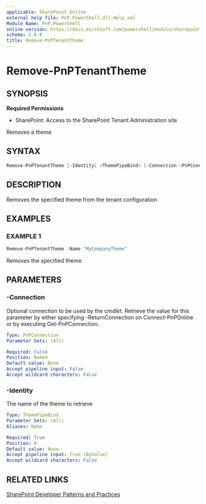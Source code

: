 ```yaml
---
applicable: SharePoint Online
external help file: PnP.PowerShell.dll-Help.xml
Module Name: PnP.PowerShell
online version: https://docs.microsoft.com/powershell/module/sharepoint-pnp/remove-pnptenanttheme
schema: 2.0.0
title: Remove-PnPTenantTheme
---
```


# Remove-PnPTenantTheme

## SYNOPSIS

**Required Permissions**

* SharePoint: Access to the SharePoint Tenant Administration site

Removes a theme

## SYNTAX

```powershell
Remove-PnPTenantTheme [-Identity] <ThemePipeBind> [-Connection <PnPConnection>] [<CommonParameters>]
```

## DESCRIPTION
Removes the specified theme from the tenant configuration

## EXAMPLES

### EXAMPLE 1
```powershell
Remove-PnPTenantTheme -Name "MyCompanyTheme"
```

Removes the specified theme.

## PARAMETERS

### -Connection
Optional connection to be used by the cmdlet. Retrieve the value for this parameter by either specifying -ReturnConnection on Connect-PnPOnline or by executing Get-PnPConnection.

```yaml
Type: PnPConnection
Parameter Sets: (All)

Required: False
Position: Named
Default value: None
Accept pipeline input: False
Accept wildcard characters: False
```

### -Identity
The name of the theme to retrieve

```yaml
Type: ThemePipeBind
Parameter Sets: (All)
Aliases: Name

Required: True
Position: 0
Default value: None
Accept pipeline input: True (ByValue)
Accept wildcard characters: False
```

## RELATED LINKS

[SharePoint Developer Patterns and Practices](https://aka.ms/sppnp)